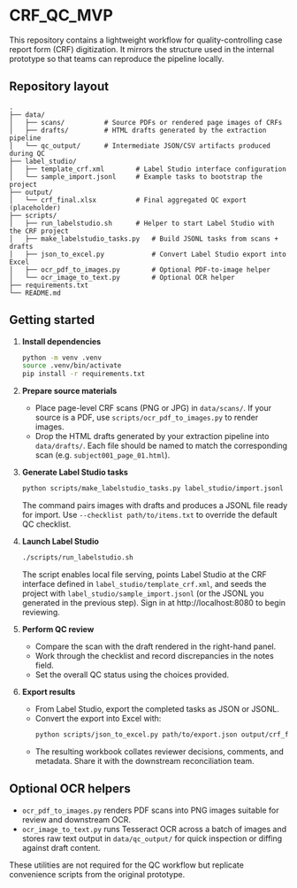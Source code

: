 # CRF_QC_MVP

This repository contains a lightweight workflow for quality-controlling case report form (CRF) digitization. It mirrors the structure used in the internal prototype so that teams can reproduce the pipeline locally.

## Repository layout

```
.
├── data/
│   ├── scans/          # Source PDFs or rendered page images of CRFs
│   ├── drafts/         # HTML drafts generated by the extraction pipeline
│   └── qc_output/      # Intermediate JSON/CSV artifacts produced during QC
├── label_studio/
│   ├── template_crf.xml        # Label Studio interface configuration
│   └── sample_import.jsonl     # Example tasks to bootstrap the project
├── output/
│   └── crf_final.xlsx          # Final aggregated QC export (placeholder)
├── scripts/
│   ├── run_labelstudio.sh      # Helper to start Label Studio with the CRF project
│   ├── make_labelstudio_tasks.py   # Build JSONL tasks from scans + drafts
│   ├── json_to_excel.py            # Convert Label Studio export into Excel
│   ├── ocr_pdf_to_images.py        # Optional PDF-to-image helper
│   └── ocr_image_to_text.py        # Optional OCR helper
├── requirements.txt
└── README.md
```

## Getting started

1. **Install dependencies**
   ```bash
   python -m venv .venv
   source .venv/bin/activate
   pip install -r requirements.txt
   ```

2. **Prepare source materials**
   * Place page-level CRF scans (PNG or JPG) in `data/scans/`. If your source is a PDF, use `scripts/ocr_pdf_to_images.py` to render images.
   * Drop the HTML drafts generated by your extraction pipeline into `data/drafts/`. Each file should be named to match the corresponding scan (e.g. `subject001_page_01.html`).

3. **Generate Label Studio tasks**
   ```bash
   python scripts/make_labelstudio_tasks.py label_studio/import.jsonl
   ```
   The command pairs images with drafts and produces a JSONL file ready for import. Use `--checklist path/to/items.txt` to override the default QC checklist.

4. **Launch Label Studio**
   ```bash
   ./scripts/run_labelstudio.sh
   ```
   The script enables local file serving, points Label Studio at the CRF interface defined in `label_studio/template_crf.xml`, and seeds the project with `label_studio/sample_import.jsonl` (or the JSONL you generated in the previous step). Sign in at http://localhost:8080 to begin reviewing.

5. **Perform QC review**
   * Compare the scan with the draft rendered in the right-hand panel.
   * Work through the checklist and record discrepancies in the notes field.
   * Set the overall QC status using the choices provided.

6. **Export results**
   * From Label Studio, export the completed tasks as JSON or JSONL.
   * Convert the export into Excel with:
     ```bash
     python scripts/json_to_excel.py path/to/export.json output/crf_final.xlsx
     ```
   * The resulting workbook collates reviewer decisions, comments, and metadata. Share it with the downstream reconciliation team.

## Optional OCR helpers

* `ocr_pdf_to_images.py` renders PDF scans into PNG images suitable for review and downstream OCR.
* `ocr_image_to_text.py` runs Tesseract OCR across a batch of images and stores raw text output in `data/qc_output/` for quick inspection or diffing against draft content.

These utilities are not required for the QC workflow but replicate convenience scripts from the original prototype.
